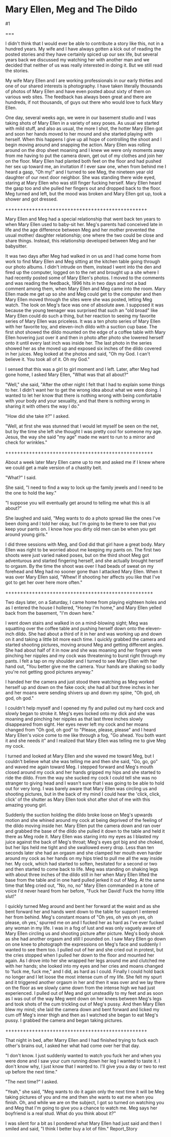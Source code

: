 Mary Ellen, Meg and The Dildo
=============================
#1 

 

 

===

I didn't think that I would ever be able to contribute a story like this, not in a hundred years. My wife and I have always gotten a kick out of reading the posted stories and they have certainly spiced up our sex life, but several years back we discussed my watching her with another man and we decided that neither of us was really interested in doing it. But we still read the stories. 

 My wife Mary Ellen and I are working professionals in our early thirties and one of our shared interests is photography. I have taken literally thousands of photos of Mary Ellen and have even posted about sixty of them on various web sites. The feedback has always been great and there are hundreds, if not thousands, of guys out there who would love to fuck Mary Ellen. 

 One day, several weeks ago, we were in our basement studio and I was taking shots of Mary Ellen in a variety of sexy poses. As usual we started with mild stuff, and also as usual, the more I shot, the hotter Mary Ellen got and soon her hands moved to her mound and she started playing with herself. When this happens I give up all hope of controlling the shoot and I begin moving around and snapping the action. Mary Ellen was rolling around on the drop sheet moaning and I knew we were only moments away from me having to put the camera down, get out of my clothes and join her on the floor. Mary Ellen had planted both feet on the floor and had pushed her sex up toward me, an invitation if I ever saw one, when from behind me I heard a gasp, "Oh my!" and I turned to see Meg, the nineteen year old daughter of our next door neighbor. She was standing there wide eyed, staring at Mary Ellen who was still finger fucking herself. Mary Ellen heard the gasp too and she pulled her fingers out and dropped back to the floor. Meg turned and left, but the mood was broken and Mary Ellen got up, took a shower and got dressed. 

 ++++++++++++++++++++++++++++++++++++++++++++++++ 

 Mary Ellen and Meg had a special relationship that went back ten years to when Mary Ellen used to baby-sit her. Meg's parents had conceived late in life and the age difference between Meg and her mother prevented the usual mother/ daughter relationship; one where the two could be close and share things. Instead, this relationship developed between Meg and her babysitter. 

 It was two days after Meg had walked in on us and I had come home from work to find Mary Ellen and Meg sitting at the kitchen table going through our photo albums. I didn't intrude on them, instead I went into the den and fired up the computer, logged on to the net and brought up a site where I had recently posted some of Mary Ellen's photos. I moved to the comments and was reading the feedback, 1996 hits in two days and not a bad comment among them, when Mary Ellen and Meg came into the room. Mary Ellen made me get up so she and Meg could get to the computer and then Mary Ellen moved through the sites were she was posted, letting Meg watch. The look on Meg's face was one of absolute awe. I supposed it was because the young teenager was surprised that such an "old broad" like Mary Ellen could do such a thing, but her reaction to seeing my favorite series of Mary Ellen was priceless. It was a ten photo series of Mary Ellen with her favorite toy, and eleven-inch dildo with a suction cup base. The first shot showed the dildo mounted on the edge of a coffee table with Mary Ellen hovering just over it and then in photo after photo she lowered herself onto it until every last inch was inside her. The last photo in the series showed her as she moved up and exposed six inches of the dildo covered in her juices. Meg looked at the photos and said, "Oh my God. I can't believe it. You took all of it. Oh my God." 

 I sensed that this was a girl to girl moment and I left. Later, after Meg had gone home, I asked Mary Ellen, "What was that all about?" 

 "Well," she said, "After the other night I felt that I had to explain some things to her. I didn't want her to get the wrong idea about what we were doing. I wanted to let her know that there is nothing wrong with being comfortable with your body and your sexuality, and that there is nothing wrong in sharing it with others the way I do." 

 "How did she take it?" I asked. 

 "Well, at first she was stunned that I would let myself be seen on the net, but by the time she left she thought I was pretty cool for someone my age. Jesus, the way she said "my age" made me want to run to a mirror and check for wrinkles." 

 ++++++++++++++++++++++++++++++++++++++++++++++++++ 

 About a week later Mary Ellen came up to me and asked me if I knew where we could get a male version of a chastity belt. 

 "What?" I said. 

 She said, "I need to find a way to lock up the family jewels and I need to be the one to hold the key." 

 "I suppose you will eventually get around to telling me what this is all about?" 

 She laughed and said, "Meg wants to do a photo spread like the ones I've been doing and I told her okay, but I'm going to be there to see that you keep your pants on. I know how you dirty old men can be when you get around young girls." 

 

 I did three sessions with Meg, and God did that girl have a great body. Mary Ellen was right to be worried about me keeping my pants on. The first two shoots were just varied naked poses, but on the third shoot Meg got adventurous and started fingering herself, and she actually brought herself to orgasm. By the time the shoot was over I had beads of sweat on my forehead and Meg had no sooner gone than I attacked Mary Ellen. When it was over Mary Ellen said, "Whew! If shooting her affects you like that I've got to get her over here more often." 

 ++++++++++++++++++++++++++++++++++++++++++++++++++ 

 Two days later, on a Saturday, I came home from playing eighteen holes and as I entered the house I hollered, "Honey I'm home," and Mary Ellen yelled back from the basement, "I'm down here." 

 I went down stairs and walked in on a mind-blowing sight; Meg was squatting over the coffee table and pushing herself down onto the eleven-inch dildo. She had about a third of it in her and was working up and down on it and taking a little bit more each time. I quickly grabbed the camera and started shooting pictures, moving around Meg and getting different angles. She had about half of it in now and she was moaning and her fingers were pinching her nipples and my cock was threatening to burst right through my pants. I felt a tap on my shoulder and I turned to see Mary Ellen with her hand out, "You better give me the camera. Your hands are shaking so badly you're not getting good pictures anyway." 

 I handed her the camera and just stood there watching as Meg worked herself up and down on the fake cock; she had all but three inches in her and her moans were sending shivers up and down my spine, "Oh god, oh god, oh god." 

 I couldn't help myself and I opened my fly and pulled out my hard cock and slowly began to stroke it. Meg's eyes locked onto my dick and she was moaning and pinching her nipples as that last three inches slowly disappeared from sight. Her eyes never left my cock and her moans changed from "Oh god, oh god" to "Please, please, please" and I heard Mary Ellen's voice come to me like through a fog, "Go ahead. You both want it and she needs it" and I realized that Mary Ellen was telling me to give Meg my cock. 

 I turned and looked at Mary Ellen and she waved me toward Meg, but I couldn't believe what she was telling me and then she said, "Go, go, go" and waved me again toward Meg. I stepped forward and Meg's mouth closed around my cock and her hands gripped my hips and she started to ride the dildo. From the way she sucked my cock I could tell she was no stranger to giving head and I wasn't sure that I was going to be able to hold out for very long. I was barely aware that Mary Ellen was circling us and shooting pictures, but in the back of my mind I could hear the 'click, click, click' of the shutter as Mary Ellen took shot after shot of me with this amazing young girl. 

 Suddenly the suction holding the dildo broke loose on Meg's upwards motion and she whined around my cock at being deprived of the feeling of the dildo moving inside her. Mary Ellen put the camera down and ran over and grabbed the base of the dildo she pulled it down to the table and held it there as Meg rode it. Mary Ellen was staring into my eyes as I blasted my juice against the back of Meg's throat; Meg's eyes got big and she choked, but her lips held me tight and she swallowed every drop. Less than ten seconds later she had an orgasm and she clamped her mouth even harder around my cock as her hands on my hips tried to pull me all the way inside her. My cock, which had started to soften, hesitated for a second or two and then started to come back to life. Meg was standing on shaking legs with about three inches of the dildo still in her when Mary Ellen lifted the base from the table and in one hard pulled jerked it out of Meg. At the same time that Meg cried out, "No, no, no" Mary Ellen commanded in a tone of voice I'd never heard from her before, "Fuck her David! Fuck the horny little slut!" 

 I quickly turned Meg around and bent her forward at the waist and as she bent forward her and hands went down to the table for support I entered her from behind. Meg's constant moans of "Oh yes, oh yes oh yes, oh please, oh yes,' spurred me on and I fucked her as hard as I've ever fucked any woman in my life. I was in a fog of lust and was only vaguely aware of Mary Ellen circling us and shooting picture after picture. Meg's body shook as she had another orgasm and still I pounded on. I saw Mary Ellen go down on one knee to photograph the expressions on Meg's face and suddenly I wanted to see them too. I pulled out of her and she cried out in protest, but the cries stopped when I pulled her down to the floor and mounted her again. As I drove into her she wrapped her legs around me and clutched me with her hands; she looked into my eyes and her cries and moans changed to 'fuck me, fuck me," and I did, as hard as I could. Finally I could hold back no longer and I let loose the most intense cum of my life. She felt my spurt and it triggered another orgasm in her and then it was over and we lay there on the floor as we slowly came down from the intense high we had just experienced. I pulled out of Meg and got unsteadily to my feet and as soon as I was out of the way Meg went down on her knees between Meg's legs and took shots of the cum trickling out of Meg's pussy. And then Mary Ellen blew my mind; she laid the camera down and bent forward and licked my cum off Meg's inner thigh and then as I watched she began to eat Meg's pussy. I grabbed the camera and began taking pictures. 

 ++++++++++++++++++++++++++++++++++++++++++++++++ 

 That night in bed, after Marry Ellen and I had finished trying to fuck each other's brains out, I asked her what had come over her that day. 

 "I don't know. I just suddenly wanted to watch you fuck her and when you were done and I saw your cum running down her leg I wanted to taste it. I don't know why, I just know that I wanted to. I'll give you a day or two to rest up before the next time." 

 "The next time?" I asked. 

 "Yeah," she said, "Meg wants to do it again only the next time it will be Meg taking pictures of you and me and then she wants to eat me when you finish. Oh, and while we are on the subject, I got so turned on watching you and Meg that I'm going to give you a chance to watch me. Meg says her boyfriend is a real stud. What do you think about it?" 

 I was silent for a bit as I pondered what Mary Ellen had just said and then I smiled and said, "I think I better buy a lot of film." Report_Story 
